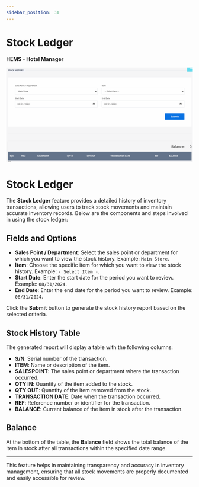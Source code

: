 ```yaml
---
sidebar_position: 31
---
```


# Stock Ledger

**HEMS - Hotel Manager**

![HEMS Registration](../../static/img/stockledger.png "HEMS Registration")

# Stock Ledger

The **Stock Ledger** feature provides a detailed history of inventory transactions, allowing users to track stock movements and maintain accurate inventory records. Below are the components and steps involved in using the stock ledger:

## Fields and Options

- **Sales Point / Department**: Select the sales point or department for which you want to view the stock history. Example: `Main Store`.
- **Item**: Choose the specific item for which you want to view the stock history. Example: `- Select Item -`.
- **Start Date**: Enter the start date for the period you want to review. Example: `08/31/2024`.
- **End Date**: Enter the end date for the period you want to review. Example: `08/31/2024`.

Click the **Submit** button to generate the stock history report based on the selected criteria.

## Stock History Table

The generated report will display a table with the following columns:

- **S/N**: Serial number of the transaction.
- **ITEM**: Name or description of the item.
- **SALESPOINT**: The sales point or department where the transaction occurred.
- **QTY IN**: Quantity of the item added to the stock.
- **QTY OUT**: Quantity of the item removed from the stock.
- **TRANSACTION DATE**: Date when the transaction occurred.
- **REF**: Reference number or identifier for the transaction.
- **BALANCE**: Current balance of the item in stock after the transaction.

## Balance

At the bottom of the table, the **Balance** field shows the total balance of the item in stock after all transactions within the specified date range.

---

This feature helps in maintaining transparency and accuracy in inventory management, ensuring that all stock movements are properly documented and easily accessible for review.
